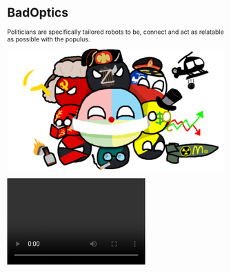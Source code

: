 # BadOptics
Politicians are specifically tailored robots to be, connect and act as relatable as possible with the populus.   


<img src='https://raw.githubusercontent.com/CanPixel/BadOptics/Wiki-Icons/IMG_3149.PNG' width='750'>

<video src="https://drive.google.com/file/d/1CHgiDE1Ip8xilfWeUEi4lX-jr3umPxud/view?usp=sharing" width="320" height="200" controls preload></video>

